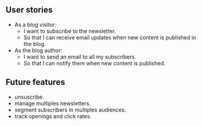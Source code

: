 ## User stories

-   As a blog visitor:
    -   I want to subscribe to the newsletter.
    -   So that I can receive email updates when new content is published in the blog.
-   As the blog author:
    -   I want to send an email to all my subscribers.
    -   So that I can notify them when new content is published.


## Future features

-   unsuscribe.
-   manage multiples newsletters.
-   segment subscribers in multiples audiences.
-   track openings and click rates.
    
